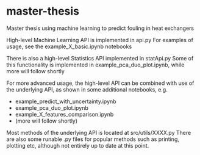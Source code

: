 # master-thesis
Master thesis using machine learning to predict fouling in heat exchangers

High-level Machine Learning API is implemented in api.py
For examples of usage, see the example_X_basic.ipynb notebooks

There is also a high-level Statistics API implemented in statApi.py
Some of this functionality is implemented in example_pca_duo_plot.ipynb, while more will follow shortly

For more advanced usage, the high-level API can be combined with use of the underlying API, as shown in some additional notebooks, e.g.
- example_predict_with_uncertainty.ipynb
- example_pca_duo_plot.ipynb
- example_X_features_comparison.ipynb
- (more will follow shortly)

Most methods of the underlying API is located at src/utils/XXXX.py
There are also some runable .py files for popular methods such as printing, plotting etc, although not entirely up to date at this point.
